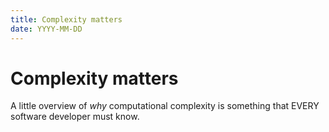 ```yaml
---
title: Complexity matters
date: YYYY-MM-DD
---
```

# Complexity matters

A little overview of _why_ computational complexity is something that EVERY software developer must know.
